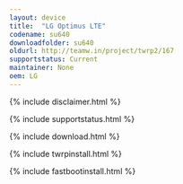 ```yaml
---
layout: device
title:  "LG Optimus LTE"
codename: su640
downloadfolder: su640
oldurl: http://teamw.in/project/twrp2/167
supportstatus: Current
maintainer: None
oem: LG
---
```


{% include disclaimer.html %}

{% include supportstatus.html %}

{% include download.html %}

{% include twrpinstall.html %}

{% include fastbootinstall.html %}
